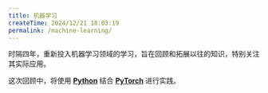```yaml
---
title: 机器学习
createTime: 2024/12/21 18:03:19
permalink: /machine-learning/
---
```


时隔四年，重新投入机器学习领域的学习，旨在回顾和拓展以往的知识，特别关注其实际应用。

这次回顾中，将使用 [**Python**](https://www.python.org/) 结合 [**PyTorch**](https://github.com/pytorch/pytorch) 进行实践。